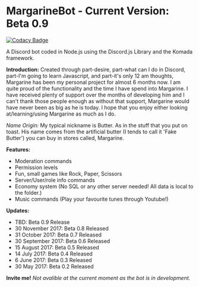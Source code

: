 # MargarineBot - Current Version: Beta 0.9
[![Codacy Badge](https://api.codacy.com/project/badge/Grade/f0cfd83063a4469b8e40bcc824c2600d)](https://www.codacy.com/app/Butterstroke/MargarineBot?utm_source=github.com&amp;utm_medium=referral&amp;utm_content=Butterstroke/MargarineBot&amp;utm_campaign=Badge_Grade)

A Discord bot coded in Node.js using the Discord.js Library and the Komada framework.

<b>Introduction:</b>
Created through part-desire, part-what can I do in Discord, part-I'm going to learn Javascript, and part-it's only 12 am thoughts, Margarine has been my personal project for almost 6 months now. I am quite proud of the functionality and the time I have spend into Margarine. I have received plenty of support over the months of developing him and I can't thank those people enough as without that support, Margarine would have never been as big as he is today. I hope that you enjoy either looking at/learning/using Margarine as much as I do.

*Name Origin:* My typical nickname is Butter. As in the stuff that you put on toast. His name comes from the artificial butter (I tends to call it 'Fake Butter') you can buy in stores called, Margarine.
     

<b>Features:</b>
- Moderation commands
- Permission levels
- Fun, small games like Rock, Paper, Scissors
- Server/User/role info commands
- Economy system (No SQL or any other server needed! All data is local to the folder.)
- Music commands (Play your favourite tunes through Youtube!)

<b>Updates:</b>
- TBD: Beta 0.9 Release
- 30 November 2017: Beta 0.8 Released
- 31 October 2017: Beta 0.7 Released
- 30 September 2017: Beta 0.6 Released
- 15 August 2017: Beta 0.5 Released
- 14 July 2017: Beta 0.4 Released
- 6 June 2017: Beta 0.3 Released
- 30 May 2017: Beta 0.2 Released

<b>Invite me!</b>
<i>Not avalible at the current moment as the bot is in development.</i>
